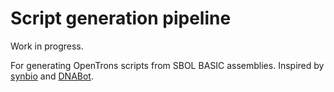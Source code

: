 # Script generation pipeline

Work in progress.

For generating OpenTrons scripts from SBOL BASIC assemblies. Inspired by [synbio](https://github.com/Lattice-Automation/synbio) and [DNABot](https://github.com/BASIC-DNA-ASSEMBLY/DNA-BOT).
